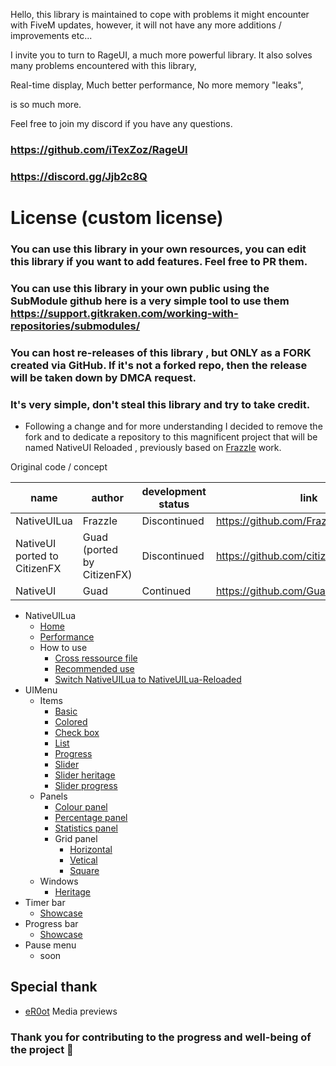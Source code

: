 
Hello, this library is maintained to cope with problems it might encounter with FiveM updates, however, it will not have any more additions / improvements etc...

I invite you to turn to RageUI, a much more powerful library. It also solves many problems encountered with this library, 

Real-time display,
Much better performance,
No more memory "leaks",

is so much more.

Feel free to join my discord if you have any questions.

### https://github.com/iTexZoz/RageUI

### https://discord.gg/Jjb2c8Q

# License (custom license)

### You can use this library in your own resources, you can edit this library if you want to add features. Feel free to PR them.

### You can use this library in your own public using the SubModule github here is a very simple tool to use them https://support.gitkraken.com/working-with-repositories/submodules/

### You can host re-releases of this library , but ONLY as a FORK created via GitHub. If it's not a forked repo, then the release will be taken down by DMCA request.

### It's very simple, don't steal this library and try to take credit.


- Following a change and for more understanding I decided to remove the fork and to dedicate a repository to this magnificent project that will be named NativeUI Reloaded , previously based on [FrazzIe](https://github.com/FrazzIe) work.

Original code / concept
 
 | name                         	| author                      	| development status   	| link                                   	| language 	|
 |------------------------------	|-----------------------------	|----------------------	|----------------------------------------	|----------	|
 | NativeUILua                  	| FrazzIe                     	| Discontinued 	| https://github.com/FrazzIe/NativeUILua 	| Lua      	|
 | NativeUI ported to CitizenFX 	| Guad (ported by CitizenFX) 	| Discontinued         	| https://github.com/citizenfx/NativeUI  	| C#       	|
 | NativeUI                     	| Guad                       	| Continued            	| https://github.com/Guad/NativeUI       	| C#       	|

- NativeUILua
  - [Home](https://github.com/iTexZoz/NativeUILua-Reloaded/wiki/Home)
  - [Performance](https://github.com/iTexZoz/NativeUILua-Reloaded/wiki/NativeUI.Performance)
  - How to use
    - [Cross ressource file](https://github.com/iTexZoz/NativeUILua-Reloaded/wiki/NativeUI.WhoToUse.CrossRessourceFile)
    - [Recommended use](https://github.com/iTexZoz/NativeUILua-Reloaded/wiki/NativeUI.WhoToUse.RecommendedUse)
    - [Switch NativeUILua to NativeUILua-Reloaded](https://github.com/iTexZoz/NativeUILua-Reloaded/wiki/NativeUI.WhoToUse.SwitchVersion)
- UIMenu
  - Items
    - [Basic](https://github.com/iTexZoz/NativeUILua-Reloaded/wiki/UIMenu.Items.Basic)
    - [Colored](https://github.com/iTexZoz/NativeUILua-Reloaded/wiki/UIMenu.Items.Colored)
    - [Check box](https://github.com/iTexZoz/NativeUILua-Reloaded/wiki/UIMenu.Items.CheckBox)
    - [List](https://github.com/iTexZoz/NativeUILua-Reloaded/wiki/UIMenu.Items.List)
    - [Progress](https://github.com/iTexZoz/NativeUILua-Reloaded/wiki/UIMenu.Items.Progress)
    - [Slider](https://github.com/iTexZoz/NativeUILua-Reloaded/wiki/UIMenu.Items.Slider)
    - [Slider heritage](https://github.com/iTexZoz/NativeUILua-Reloaded/wiki/UIMenu.Items.SliderHeritage)
    - [Slider progress](https://github.com/iTexZoz/NativeUILua-Reloaded/wiki/UIMenu.Items.SliderProgress)
  - Panels
    - [Colour panel](https://github.com/iTexZoz/NativeUILua-Reloaded/wiki/UIMenu.Panels.Colour)
    - [Percentage panel](https://github.com/iTexZoz/NativeUILua-Reloaded/wiki/UIMenu.Panels.Percentage)
    - [Statistics panel](https://github.com/iTexZoz/NativeUILua-Reloaded/wiki/UIMenu.Panels.Statistics)
    - Grid panel
      - [Horizontal](https://github.com/iTexZoz/NativeUILua-Reloaded/wiki/UIMenu.Panels.Horizontal)
      - [Vetical](https://github.com/iTexZoz/NativeUILua-Reloaded/wiki/UIMenu.Panels.Vetical)
      - [Square](https://github.com/iTexZoz/NativeUILua-Reloaded/wiki/UIMenu.Panels.Square)
  - Windows
    - [Heritage](https://github.com/iTexZoz/NativeUILua-Reloaded/wiki/UIMenu.Windows.Heritage)
- Timer bar
  - [Showcase](https://github.com/iTexZoz/NativeUILua-Reloaded/wiki/TimerBar.Showcase)
- Progress bar
  - [Showcase](https://github.com/iTexZoz/NativeUILua-Reloaded/wiki/UIProgressBar.Showcase)
- Pause menu
  - soon

## Special thank
- [eR0ot](https://twitter.com/eR0ot) Media previews

### Thank you for contributing to the progress and well-being of the project 🖤
